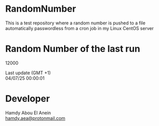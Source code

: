 # RandomNumber    
This is a test repository where a random number is pushed to a file automatically passwordless from a cron job in my Linux CentOS server    
# Random Number of the last run   
12000
      
Last update (GMT +1)    
04/07/25 00:00:01
# Developer    
Hamdy Abou El Anein   
hamdy.aea@protonmail.com
